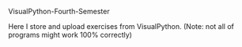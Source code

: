 VisualPython-Fourth-Semester

Here I store and upload exercises from VisualPython. 
(Note: not all of programs might work 100% correctly)
